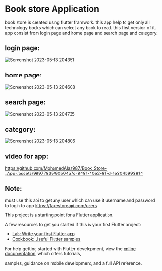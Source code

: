 # Book store Application 

book store is created using flutter framwork. this app help to get only all technology books which can select any book to read. this first version of it. app consist from login page and home page and search page and category. 

## login page:

![Screenshot 2023-05-13 204351](https://github.com/MohamedAlaa987/Book_Store-_App-/assets/98977835/7d626a4d-6318-4ebc-98db-e648d46e4b0c)



## home page:

![Screenshot 2023-05-13 204608](https://github.com/MohamedAlaa987/Book_Store-_App-/assets/98977835/1aad1b87-5041-4c6a-bbe6-98a29c098db8)



## search page:

![Screenshot 2023-05-13 204735](https://github.com/MohamedAlaa987/Book_Store-_App-/assets/98977835/41c15f38-4e06-4fd5-a5df-c799d4c5d73c)



## category:

![Screenshot 2023-05-13 204806](https://github.com/MohamedAlaa987/Book_Store-_App-/assets/98977835/220987e7-daac-49c0-99de-99f1a6da1e23)



## video for app:


https://github.com/MohamedAlaa987/Book_Store-_App-/assets/98977835/90b04a7c-8481-40e2-817d-1e304b993814

## Note:
must use this api to get  any user which can use it username and password to login to app 
https://fakestoreapi.com/users


This project is a starting point for a Flutter application.

A few resources to get you started if this is your first Flutter project:

- [Lab: Write your first Flutter app](https://docs.flutter.dev/get-started/codelab)
- [Cookbook: Useful Flutter samples](https://docs.flutter.dev/cookbook)

For help getting started with Flutter development, view the
[online documentation](https://docs.flutter.dev/), which offers tutorials,




samples, guidance on mobile development, and a full API reference.

